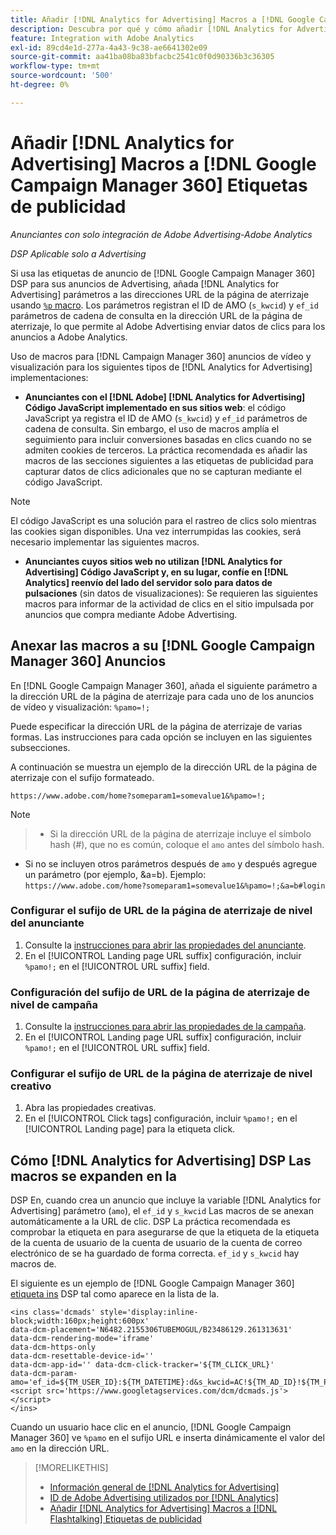 ```yaml
---
title: Añadir [!DNL Analytics for Advertising] Macros a [!DNL Google Campaign Manager 360] Etiquetas de publicidad
description: Descubra por qué y cómo añadir [!DNL Analytics for Advertising] macros a su [!DNL Google Campaign Manager 360] etiquetas de publicidad
feature: Integration with Adobe Analytics
exl-id: 89cd4e1d-277a-4a43-9c38-ae6641302e09
source-git-commit: aa41ba08ba83bfacbc2541c0f0d90336b3c36305
workflow-type: tm+mt
source-wordcount: '500'
ht-degree: 0%

---
```


# Añadir [!DNL Analytics for Advertising] Macros a [!DNL Google Campaign Manager 360] Etiquetas de publicidad

*Anunciantes con solo integración de Adobe Advertising-Adobe Analytics*

*DSP Aplicable solo a Advertising*

Si usa las etiquetas de anuncio de [!DNL Google Campaign Manager 360] DSP para sus anuncios de Advertising, añada [!DNL Analytics for Advertising] parámetros a las direcciones URL de la página de aterrizaje usando [`%p` macro](https://support.google.com/campaignmanager/table/6096962). Los parámetros registran el ID de AMO (`s_kwcid`) y `ef_id` parámetros de cadena de consulta en la dirección URL de la página de aterrizaje, lo que permite al Adobe Advertising enviar datos de clics para los anuncios a Adobe Analytics.

Uso de macros para [!DNL Campaign Manager 360] anuncios de vídeo y visualización para los siguientes tipos de [!DNL Analytics for Advertising] implementaciones:

* **Anunciantes con el [!DNL Adobe] [!DNL Analytics for Advertising] Código JavaScript implementado en sus sitios web**: el código JavaScript ya registra el ID de AMO (`s_kwcid`) y `ef_id` parámetros de cadena de consulta. Sin embargo, el uso de macros amplía el seguimiento para incluir conversiones basadas en clics cuando no se admiten cookies de terceros. La práctica recomendada es añadir las macros de las secciones siguientes a las etiquetas de publicidad para capturar datos de clics adicionales que no se capturan mediante el código JavaScript.

>[!NOTE]
>
>El código JavaScript es una solución para el rastreo de clics solo mientras las cookies sigan disponibles. Una vez interrumpidas las cookies, será necesario implementar las siguientes macros.

* **Anunciantes cuyos sitios web no utilizan [!DNL Analytics for Advertising] Código JavaScript y, en su lugar, confíe en [!DNL Analytics] reenvío del lado del servidor solo para datos de pulsaciones** (sin datos de visualizaciones): Se requieren las siguientes macros para informar de la actividad de clics en el sitio impulsada por anuncios que compra mediante Adobe Advertising.

## Anexar las macros a su [!DNL Google Campaign Manager 360] Anuncios

En [!DNL Google Campaign Manager 360], añada el siguiente parámetro a la dirección URL de la página de aterrizaje para cada uno de los anuncios de vídeo y visualización: `%pamo=!;`

Puede especificar la dirección URL de la página de aterrizaje de varias formas. Las instrucciones para cada opción se incluyen en las siguientes subsecciones.

A continuación se muestra un ejemplo de la dirección URL de la página de aterrizaje con el sufijo formateado.

```
https://www.adobe.com/home?someparam1=somevalue1&%pamo=!;
```

>[!NOTE]
>
>>* Si la dirección URL de la página de aterrizaje incluye el símbolo hash (#), que no es común, coloque el `amo` antes del símbolo hash.
>* Si no se incluyen otros parámetros después de `amo` y después agregue un parámetro (por ejemplo, &amp;a=b). Ejemplo: `https://www.adobe.com/home?someparam1=somevalue1&%pamo=!;&a=b#login`

### Configurar el sufijo de URL de la página de aterrizaje de nivel del anunciante

1. Consulte la [instrucciones para abrir las propiedades del anunciante](https://support.google.com/campaignmanager/answer/2829344).
1. En el [!UICONTROL Landing page URL suffix] configuración, incluir `%pamo!;` en el [!UICONTROL URL suffix] field.

### Configuración del sufijo de URL de la página de aterrizaje de nivel de campaña

1. Consulte la [instrucciones para abrir las propiedades de la campaña](https://support.google.com/campaignmanager/answer/2838056#set).
1. En el [!UICONTROL Landing page URL suffix] configuración, incluir `%pamo!;` en el [!UICONTROL URL suffix] field.

### Configurar el sufijo de URL de la página de aterrizaje de nivel creativo

1. Abra las propiedades creativas.
1. En el [!UICONTROL Click tags] configuración, incluir `%pamo!;` en el [!UICONTROL Landing page] para la etiqueta click.

## Cómo [!DNL Analytics for Advertising] DSP Las macros se expanden en la

DSP En, cuando crea un anuncio que incluye la variable [!DNL Analytics for Advertising] parámetro (`amo`), el `ef_id` y `s_kwcid` Las macros de se anexan automáticamente a la URL de clic. DSP La práctica recomendada es comprobar la etiqueta en para asegurarse de que la etiqueta de la etiqueta de la cuenta de usuario de la cuenta de usuario de la cuenta de correo electrónico de se ha guardado de forma correcta. `ef_id` y `s_kwcid` hay macros de.

El siguiente es un ejemplo de [!DNL Google Campaign Manager 360] [etiqueta ins](https://support.google.com/campaignmanager/answer/6080468) DSP tal como aparece en la lista de la.

```
<ins class='dcmads' style='display:inline-block;width:160px;height:600px'
data-dcm-placement='N6482.2155306TUBEMOGUL/B23486129.261313631'
data-dcm-rendering-mode='iframe'
data-dcm-https-only
data-dcm-resettable-device-id=''
data-dcm-app-id='' data-dcm-click-tracker='${TM_CLICK_URL}'
data-dcm-param-amo='ef_id=${TM_USER_ID}:${TM_DATETIME}:d&s_kwcid=AC!${TM_AD_ID}!${TM_PLACEMENT_ID}'>
<script src='https://www.googletagservices.com/dcm/dcmads.js'></script>
</ins>
```

Cuando un usuario hace clic en el anuncio, [!DNL Google Campaign Manager 360] ve `%pamo` en el sufijo URL e inserta dinámicamente el valor del `amo` en la dirección URL.

>[!MORELIKETHIS]
>
>* [Información general de [!DNL Analytics for Advertising]](overview.md)
>* [ID de Adobe Advertising utilizados por [!DNL Analytics]](/help/integrations/analytics/ids.md)
>* [Añadir [!DNL Analytics for Advertising] Macros a [!DNL Flashtalking] Etiquetas de publicidad](macros-flashtalking.md)
